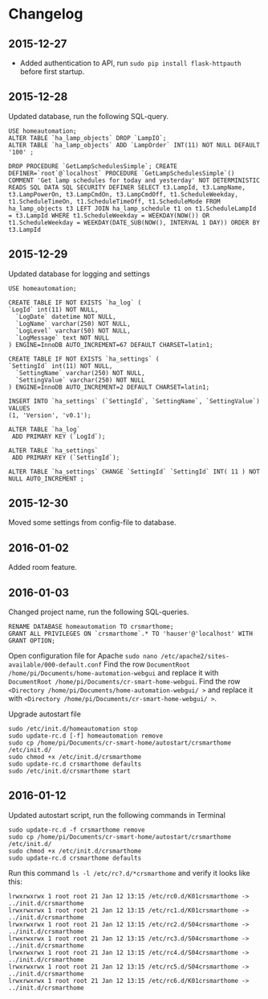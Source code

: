 # Changelog

## 2015-12-27
- Added authentication to API, run `sudo pip install flask-httpauth` before first startup.

## 2015-12-28
Updated database, run the following SQL-query.
```
USE homeautomation;
ALTER TABLE `ha_lamp_objects` DROP `LampIO`;
ALTER TABLE `ha_lamp_objects` ADD `LampOrder` INT(11) NOT NULL DEFAULT '100' ;

DROP PROCEDURE `GetLampSchedulesSimple`; CREATE DEFINER=`root`@`localhost` PROCEDURE `GetLampSchedulesSimple`() COMMENT 'Get lamp schedules for today and yesterday' NOT DETERMINISTIC READS SQL DATA SQL SECURITY DEFINER SELECT t3.LampId, t3.LampName, t3.LampPowerOn, t3.LampCmdOn, t3.LampCmdOff, t1.ScheduleWeekday, t1.ScheduleTimeOn, t1.ScheduleTimeOff, t1.ScheduleMode FROM ha_lamp_objects t3 LEFT JOIN ha_lamp_schedule t1 on t1.ScheduleLampId = t3.LampId WHERE t1.ScheduleWeekday = WEEKDAY(NOW()) OR t1.ScheduleWeekday = WEEKDAY(DATE_SUB(NOW(), INTERVAL 1 DAY)) ORDER BY t3.LampId
```

## 2015-12-29
Updated database for logging and settings
```
USE homeautomation;

CREATE TABLE IF NOT EXISTS `ha_log` (
`LogId` int(11) NOT NULL,
  `LogDate` datetime NOT NULL,
  `LogName` varchar(250) NOT NULL,
  `LogLevel` varchar(50) NOT NULL,
  `LogMessage` text NOT NULL
) ENGINE=InnoDB AUTO_INCREMENT=67 DEFAULT CHARSET=latin1;

CREATE TABLE IF NOT EXISTS `ha_settings` (
`SettingId` int(11) NOT NULL,
  `SettingName` varchar(250) NOT NULL,
  `SettingValue` varchar(250) NOT NULL
) ENGINE=InnoDB AUTO_INCREMENT=2 DEFAULT CHARSET=latin1;

INSERT INTO `ha_settings` (`SettingId`, `SettingName`, `SettingValue`) VALUES
(1, 'Version', 'v0.1');

ALTER TABLE `ha_log`
 ADD PRIMARY KEY (`LogId`);
 
ALTER TABLE `ha_settings`
 ADD PRIMARY KEY (`SettingId`);
 
ALTER TABLE `ha_settings` CHANGE `SettingId` `SettingId` INT( 11 ) NOT NULL AUTO_INCREMENT ;
```

## 2015-12-30
Moved some settings from config-file to database.

## 2016-01-02
Added room feature.

## 2016-01-03
Changed project name, run the following SQL-queries.
```
RENAME DATABASE homeautomation TO crsmarthome;
GRANT ALL PRIVILEGES ON `crsmarthome`.* TO 'hauser'@'localhost' WITH GRANT OPTION;
```

Open configuration file for Apache `sudo nano /etc/apache2/sites-available/000-default.conf`
Find the row `DocumentRoot /home/pi/Documents/home-automation-webgui` and replace it with `DocumentRoot /home/pi/Documents/cr-smart-home-webgui`.
Find the row `<Directory /home/pi/Documents/home-automation-webgui/ >` and replace it with `<Directory /home/pi/Documents/cr-smart-home-webgui/ >`.

Upgrade autostart file
```
sudo /etc/init.d/homeautomation stop
sudo update-rc.d [-f] homeautomation remove
sudo cp /home/pi/Documents/cr-smart-home/autostart/crsmarthome /etc/init.d/
sudo chmod +x /etc/init.d/crsmarthome
sudo update-rc.d crsmarthome defaults
sudo /etc/init.d/crsmarthome start
```

## 2016-01-12
Updated autostart script, run the following commands in Terminal
```
sudo update-rc.d -f crsmarthome remove
sudo cp /home/pi/Documents/cr-smart-home/autostart/crsmarthome /etc/init.d/
sudo chmod +x /etc/init.d/crsmarthome
sudo update-rc.d crsmarthome defaults
```

Run this command `ls -l /etc/rc?.d/*crsmarthome` and verify it looks like this:
```
lrwxrwxrwx 1 root root 21 Jan 12 13:15 /etc/rc0.d/K01crsmarthome -> ../init.d/crsmarthome
lrwxrwxrwx 1 root root 21 Jan 12 13:15 /etc/rc1.d/K01crsmarthome -> ../init.d/crsmarthome
lrwxrwxrwx 1 root root 21 Jan 12 13:15 /etc/rc2.d/S04crsmarthome -> ../init.d/crsmarthome
lrwxrwxrwx 1 root root 21 Jan 12 13:15 /etc/rc3.d/S04crsmarthome -> ../init.d/crsmarthome
lrwxrwxrwx 1 root root 21 Jan 12 13:15 /etc/rc4.d/S04crsmarthome -> ../init.d/crsmarthome
lrwxrwxrwx 1 root root 21 Jan 12 13:15 /etc/rc5.d/S04crsmarthome -> ../init.d/crsmarthome
lrwxrwxrwx 1 root root 21 Jan 12 13:15 /etc/rc6.d/K01crsmarthome -> ../init.d/crsmarthome

```